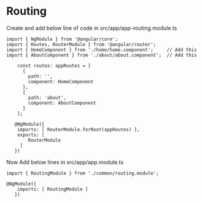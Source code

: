 
# Routing

Create and add below line of code in src/app/app-routing.module.ts

    import { NgModule } from '@angular/core';
    import { Routes, RouterModule } from '@angular/router';
    import { HomeComponent } from './home/home.component';     // Add this
    import { AboutComponent } from './about/about.component';  // Add this

        const routes: appRoutes = [
          {
            path: '',
            component: HomeComponent
          },
          {
            path: 'about',
            component: AboutComponent
          }
        ];
    
       @NgModule({
        imports: [ RouterModule.forRoot(appRoutes) ],
        exports: [
            RouterModule
         ]
       }) 
       
 Now Add below lines in src/app/app.module.ts
 
    import { RoutingModule } from './common/routing.module';
    
    @NgModule({
        imports: [ RoutingModule ]
       }) 
